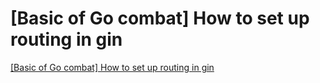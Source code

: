 # [Basic of Go combat] How to set up routing in gin
[[Basic of Go combat] How to set up routing in gin](https://aiwithcloud.com/2022/09/16/basic_of_go_combat_how_to_set_up_routing_in_gin/)